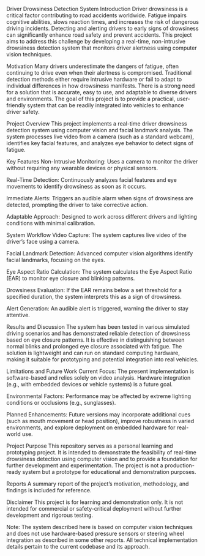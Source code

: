Driver Drowsiness Detection System
Introduction
Driver drowsiness is a critical factor contributing to road accidents worldwide. Fatigue impairs cognitive abilities, slows reaction times, and increases the risk of dangerous driving incidents. Detecting and alerting drivers to early signs of drowsiness can significantly enhance road safety and prevent accidents. This project aims to address this challenge by developing a real-time, non-intrusive drowsiness detection system that monitors driver alertness using computer vision techniques.

Motivation
Many drivers underestimate the dangers of fatigue, often continuing to drive even when their alertness is compromised. Traditional detection methods either require intrusive hardware or fail to adapt to individual differences in how drowsiness manifests. There is a strong need for a solution that is accurate, easy to use, and adaptable to diverse drivers and environments. The goal of this project is to provide a practical, user-friendly system that can be readily integrated into vehicles to enhance driver safety.

Project Overview
This project implements a real-time driver drowsiness detection system using computer vision and facial landmark analysis. The system processes live video from a camera (such as a standard webcam), identifies key facial features, and analyzes eye behavior to detect signs of fatigue.

Key Features
Non-Intrusive Monitoring: Uses a camera to monitor the driver without requiring any wearable devices or physical sensors.

Real-Time Detection: Continuously analyzes facial features and eye movements to identify drowsiness as soon as it occurs.

Immediate Alerts: Triggers an audible alarm when signs of drowsiness are detected, prompting the driver to take corrective action.

Adaptable Approach: Designed to work across different drivers and lighting conditions with minimal calibration.

System Workflow
Video Capture: The system captures live video of the driver’s face using a camera.

Facial Landmark Detection: Advanced computer vision algorithms identify facial landmarks, focusing on the eyes.

Eye Aspect Ratio Calculation: The system calculates the Eye Aspect Ratio (EAR) to monitor eye closure and blinking patterns.

Drowsiness Evaluation: If the EAR remains below a set threshold for a specified duration, the system interprets this as a sign of drowsiness.

Alert Generation: An audible alert is triggered, warning the driver to stay attentive.

Results and Discussion
The system has been tested in various simulated driving scenarios and has demonstrated reliable detection of drowsiness based on eye closure patterns. It is effective in distinguishing between normal blinks and prolonged eye closure associated with fatigue. The solution is lightweight and can run on standard computing hardware, making it suitable for prototyping and potential integration into real vehicles.

Limitations and Future Work
Current Focus: The present implementation is software-based and relies solely on video analysis. Hardware integration (e.g., with embedded devices or vehicle systems) is a future goal.

Environmental Factors: Performance may be affected by extreme lighting conditions or occlusions (e.g., sunglasses).

Planned Enhancements: Future versions may incorporate additional cues (such as mouth movement or head position), improve robustness in varied environments, and explore deployment on embedded hardware for real-world use.

Project Purpose
This repository serves as a personal learning and prototyping project. It is intended to demonstrate the feasibility of real-time drowsiness detection using computer vision and to provide a foundation for further development and experimentation. The project is not a production-ready system but a prototype for educational and demonstration purposes.

Reports
A summary report of the project’s motivation, methodology, and findings is included for reference.

Disclaimer
This project is for learning and demonstration only. It is not intended for commercial or safety-critical deployment without further development and rigorous testing.

Note:
The system described here is based on computer vision techniques and does not use hardware-based pressure sensors or steering wheel integration as described in some other reports. All technical implementation details pertain to the current codebase and its approach.
